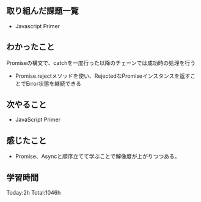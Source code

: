 ## 取り組んだ課題一覧

- Javascript Primer

## わかったこと

Promiseの構文で、catchを一度行った以降のチェーンでは成功時の処理を行う

* Promise.rejectメソッドを使い、RejectedなPromiseインスタンスを返すことでError状態を継続できる

## 次やること

- JavaScript Primer

## 感じたこと

* Promise、Asyncと順序立てて学ぶことで解像度が上がりつつある。
 
## 学習時間

Today:2h
Total:1046h
